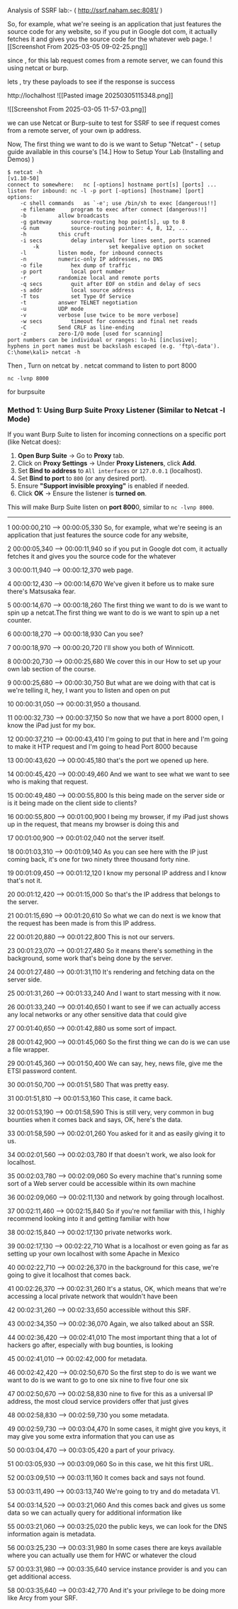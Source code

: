Analysis of SSRF lab:-  ( http://ssrf.naham.sec:8081/ )  


So, for example, what we're seeing is an application that just features the source code for any website, so if you put in Google dot com, it actually fetches it and gives you the source code for the whatever web page.
![[Screenshot From 2025-03-05 09-02-25.png]]




since , for this lab request comes from a remote server, we can found this using netcat or burp.

lets , try these payloads to see if the response is success

http://lochalhost
![[Pasted image 20250305115348.png]]


![[Screenshot From 2025-03-05 11-57-03.png]]


we can use Netcat or Burp-suite to test for SSRF to see if request comes from a remote server,  of your own ip address.

Now, The first thing we want to do is we want to Setup "Netcat" - ( setup guide available in this course's 
[14.] How to Setup Your Lab (Installing and Demos) )
```
$ netcat -h
[v1.10-50]
connect to somewhere:	nc [-options] hostname port[s] [ports] ... 
listen for inbound:	nc -l -p port [-options] [hostname] [port]
options:
	-c shell commands	as `-e'; use /bin/sh to exec [dangerous!!]
	-e filename		program to exec after connect [dangerous!!]
	-b			allow broadcasts
	-g gateway		source-routing hop point[s], up to 8
	-G num			source-routing pointer: 4, 8, 12, ...
	-h			this cruft
	-i secs			delay interval for lines sent, ports scanned
        -k                      set keepalive option on socket
	-l			listen mode, for inbound connects
	-n			numeric-only IP addresses, no DNS
	-o file			hex dump of traffic
	-p port			local port number
	-r			randomize local and remote ports
	-q secs			quit after EOF on stdin and delay of secs
	-s addr			local source address
	-T tos			set Type Of Service
	-t			answer TELNET negotiation
	-u			UDP mode
	-v			verbose [use twice to be more verbose]
	-w secs			timeout for connects and final net reads
	-C			Send CRLF as line-ending
	-z			zero-I/O mode [used for scanning]
port numbers can be individual or ranges: lo-hi [inclusive];
hyphens in port names must be backslash escaped (e.g. 'ftp\-data').
C:\home\kali> netcat -h

```


Then , Turn on netcat by .
netcat command to listen to port 8000

 
```
nc -lvnp 8000
```




for burpsuite 
### **Method 1: Using Burp Suite Proxy Listener (Similar to Netcat -l Mode)**

If you want Burp Suite to listen for incoming connections on a specific port (like Netcat does):

1. **Open Burp Suite** → Go to **Proxy** tab.
2. Click on **Proxy Settings** → Under **Proxy Listeners**, click **Add**.
3. Set **Bind to address** to `All interfaces` or `127.0.0.1` (localhost).
4. Set **Bind to port** to `800` (or any desired port).
5. Ensure **"Support invisible proxying"** is enabled if needed.
6. Click **OK** → Ensure the listener is **turned on**.

This will make Burp Suite listen on **port 800**0, similar to `nc -lvnp 8000`.




---



1
00:00:00,210 --> 00:00:05,330
So, for example, what we're seeing is an application that just features the source code for any website,

2
00:00:05,340 --> 00:00:11,940
so if you put in Google dot com, it actually fetches it and gives you the source code for the whatever

3
00:00:11,940 --> 00:00:12,370
web page.

4
00:00:12,430 --> 00:00:14,670
We've given it before us to make sure there's Matsusaka fear.

5
00:00:14,670 --> 00:00:18,260
The first thing we want to do is we want to spin up a netcat.The first thing we want to do is we want to spin up a net counter.

6
00:00:18,270 --> 00:00:18,930
Can you see?

7
00:00:18,970 --> 00:00:20,720
I'll show you both of Winnicott.

8
00:00:20,730 --> 00:00:25,680
We cover this in our How to set up your own lab section of the course.

9
00:00:25,680 --> 00:00:30,750
But what are we doing with that cat is we're telling it, hey, I want you to listen and open on put

10
00:00:31,050 --> 00:00:31,950
a thousand.

11
00:00:32,730 --> 00:00:37,150
So now that we have a port 8000 open, I know the iPad just for my box.

12
00:00:37,210 --> 00:00:43,410
I'm going to put that in here and I'm going to make it HTP request and I'm going to head Port 8000 because

13
00:00:43,620 --> 00:00:45,180
that's the port we opened up here.

14
00:00:45,420 --> 00:00:49,460
And we want to see what we want to see who is making that request.

15
00:00:49,480 --> 00:00:55,800
Is this being made on the server side or is it being made on the client side to clients?

16
00:00:55,800 --> 00:01:00,900
I being my browser, if my iPad just shows up in the request, that means my browser is doing this and

17
00:01:00,900 --> 00:01:02,040
not the server itself.

18
00:01:03,310 --> 00:01:09,140
As you can see here with the IP just coming back, it's one for two ninety three thousand forty nine.

19
00:01:09,450 --> 00:01:12,120
I know my personal IP address and I know that's not it.

20
00:01:12,420 --> 00:01:15,000
So that's the IP address that belongs to the server.

21
00:01:15,690 --> 00:01:20,610
So what we can do next is we know that the request has been made is from this IP address.

22
00:01:20,880 --> 00:01:22,800
This is not our servers.

23
00:01:23,070 --> 00:01:27,480
So it means there's something in the background, some work that's being done by the server.

24
00:01:27,480 --> 00:01:31,110
It's rendering and fetching data on the server side.

25
00:01:31,260 --> 00:01:33,240
And I want to start messing with it now.

26
00:01:33,240 --> 00:01:40,650
I want to see if we can actually access any local networks or any other sensitive data that could give

27
00:01:40,650 --> 00:01:42,880
us some sort of impact.

28
00:01:42,900 --> 00:01:45,060
So the first thing we can do is we can use a file wrapper.

29
00:01:45,360 --> 00:01:50,400
We can say, hey, news file, give me the ETSI password content.

30
00:01:50,700 --> 00:01:51,580
That was pretty easy.

31
00:01:51,810 --> 00:01:53,160
This case, it came back.

32
00:01:53,190 --> 00:01:58,590
This is still very, very common in bug bounties when it comes back and says, OK, here's the data.

33
00:01:58,590 --> 00:02:01,260
You asked for it and as easily giving it to us.

34
00:02:01,560 --> 00:02:03,780
If that doesn't work, we also look for localhost.

35
00:02:03,780 --> 00:02:09,060
So every machine that's running some sort of a Web server could be accessible within its own machine

36
00:02:09,060 --> 00:02:11,130
and network by going through localhost.

37
00:02:11,460 --> 00:02:15,840
So if you're not familiar with this, I highly recommend looking into it and getting familiar with how

38
00:02:15,840 --> 00:02:17,130
private networks work.

39
00:02:17,130 --> 00:02:22,710
What is a localhost or even going as far as setting up your own localhost with some Apache in Mexico

40
00:02:22,710 --> 00:02:26,370
in the background for this case, we're going to give it localhost that comes back.

41
00:02:26,370 --> 00:02:31,260
It's a status, OK, which means that we're accessing a local private network that wouldn't have been

42
00:02:31,260 --> 00:02:33,650
accessible without this SRF.

43
00:02:34,350 --> 00:02:36,070
Again, we also talked about an SSR.

44
00:02:36,420 --> 00:02:41,010
The most important thing that a lot of hackers go after, especially with bug bounties, is looking

45
00:02:41,010 --> 00:02:42,000
for metadata.

46
00:02:42,420 --> 00:02:50,670
So the first step to do is we want we want to do is we want to go to one six nine to five four one six

47
00:02:50,670 --> 00:02:58,830
nine to five for this as a universal IP address, the most cloud service providers offer that just gives

48
00:02:58,830 --> 00:02:59,730
you some metadata.

49
00:02:59,730 --> 00:03:04,470
In some cases, it might give you keys, it may give you some extra information that you can use as

50
00:03:04,470 --> 00:03:05,420
a part of your privacy.

51
00:03:05,930 --> 00:03:09,060
So in this case, we hit this first URL.

52
00:03:09,510 --> 00:03:11,160
It comes back and says not found.

53
00:03:11,490 --> 00:03:13,740
We're going to try and do metadata V1.

54
00:03:14,520 --> 00:03:21,060
And this comes back and gives us some data so we can actually query for additional information like

55
00:03:21,060 --> 00:03:25,020
the public keys, we can look for the DNS information again is metadata.

56
00:03:25,230 --> 00:03:31,980
In some cases there are keys available where you can actually use them for HWC or whatever the cloud

57
00:03:31,980 --> 00:03:35,640
service instance provider is and you can get additional access.

58
00:03:35,640 --> 00:03:42,770
And it's your privilege to be doing more like Arcy from your SRF.


